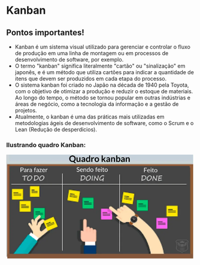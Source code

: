 # Kanban 

## Pontos importantes!

- Kanban é um sistema visual utilizado para gerenciar e controlar o fluxo de produção em uma linha de montagem ou em processos de desenvolvimento de software, por exemplo.
- O termo "kanban" significa literalmente "cartão" ou "sinalização" em japonês, e é um método que utiliza cartões para indicar a quantidade de itens que devem ser produzidos em cada etapa do processo.
- O sistema kanban foi criado no Japão na década de 1940 pela Toyota, com o objetivo de otimizar a produção e reduzir o estoque de materiais. Ao longo do tempo, o método se tornou popular em outras indústrias e áreas de negócio, como a tecnologia da informação e a gestão de projetos.
- Atualmente, o kanban é uma das práticas mais utilizadas em metodologias ágeis de desenvolvimento de software, como o Scrum e o Lean (Redução de desperdicios).


### Ilustrando quadro Kanban:
<img src="./img/13.webp" alt="" width="500">